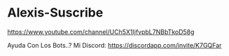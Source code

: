 # Alexis-Suscribe
https://www.youtube.com/channel/UCh5X1IjfvpbL7NBbTkoD58g

Ayuda Con Los Bots..?
Mi Discord: https://discordapp.com/invite/K7GQFar
